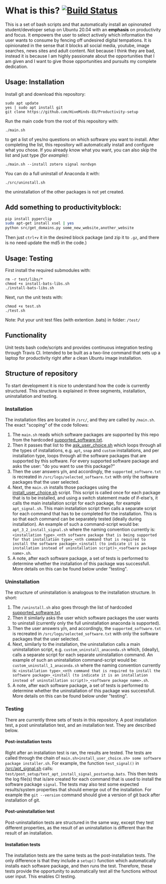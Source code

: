 # What is this? [![Build Status](https://travis-ci.org/a-t-0/Taskwarrior-installation.svg?branch=refactor_to_shell)](https://travis-ci.org/a-t-0/Taskwarrior-installation)
This is a set of bash scripts and that automatically install an opinonated student/developer setup on Ubuntu 20.04 with an **emphasis** on productivity and focus. It empowers the user to select actively which information the user wants to consume by fencing off undesired digital tempations. It is opinionated in the sense that it blocks all social media, youtube, image searches, news sites and adult content. Not because I think they are bad, instead it is because I am highly passionate about the opportunities that I am given and I want to give those opportunities and pursuits my complete dedication.

## Usage: Installation
Install git and download this repository:
```
sudo apt update
yes | sudo apt install git
git clone https://github.com/HiveMinds-EU/Productivity-setup
```
Run the main code from the root of this repository with:
```
./main.sh
```
to get a list of yes/no questions on which software you want to install. After completing the list, this repository will automatically install and configure what you chose. If you already know what you want, you can also skip the list and just type *(for example)*:
```
./main.sh --install zotero signal nordvpn
```
You can do a full uninstall of Anaconda it with:
```
./src/uninstall.sh
```
the uninstallation of the other packages is not yet created.

## Add something to productivityblock:
```sh
pip install pyperclip
sudo apt-get install xsel | yes
python src/get_domains.py some_new_website,another_website
```
Then just `ctrl+v` it in the desired block package (and zip it to `.gz`, and there is no need update the md5 in the code.)

## Usage: Testing
First install the required submodules with:
```
rm -r test/libs/*
chmod +x install-bats-libs.sh
./install-bats-libs.sh
```

Next, run the unit tests with:
```
chmod +x test.sh
./test.sh
```
Note: Put your unit test files (with extention .bats) in folder: `/test/`


## Functionality
Unit tests bash code/scripts and provides continuous integration testing through Travis CI. Intended to be built as a two-line command that sets up a laptop for productivity right after a clean Ubuntu image installation.


## Structure of repository
To start development it is nice to understand how the code is currently structured. This structure is explained in three segments, installation, uninstallation and testing.
### Installation
The installation files are located in `/src/`, and they are called by `/main.sh`. The exact "scoping" of the code follows: 
 1. The `main.sh` reads which software packages are supported by this repo from the hardcoded [supported_software.txt](https://github.com/HiveMinds-EU/Productivity-setup/blob/main/src/supported_software.txt).
 2. Then it passes that list to the [ask_user_choice.sh](https://github.com/HiveMinds-EU/Productivity-setup/blob/main/src/ask_user_choice.sh) which loops through all the types of installations, e.g. `apt`, `snap` and `custom` installations, and per installation type, loops through all the software packages that are supported by this software. For every supported software package and asks the user: "do you want to use this package?"
 3. Then the user answers y/n, and accordingly, the `supported_software.txt` is recreated in `/src/logs/selected_software.txt` with only the software packages that the user selected. 
 4. Next, the `main.sh` installs those packages using the [install_user_choice.sh](https://github.com/HiveMinds-EU/Productivity-setup/blob/main/src/install_user_choice.sh) script. This script is called once for each package that is to be installed, and using a switch statement made of if-else's, it calls the main installation script for each package, for example `apt_signal.sh`. This main installation script then calls a separate script for each command that has to be completed for the installation. This is so that each command can be separately tested (ideally during installation). An example of such a command-script would be: `apt_3_2_install_signal.sh` where the naming convention currently is: `<installation type>_<nth software package that is being supported for that installation type>_<nth command that is required to install the software package>_<install (to indicate it is an installation instead of uninstallation script)>_<software package name>.sh`.
 5. A note, after each software package, a set of tests is performed to determine whether the installation of this package was successfull. More details on this can be found below under "testing".
### Uninstallation
The structure of uninstallation is analogous to the installation structure. In short:
 1. The `/uninstall.sh` also goes through the list of hardcoded [supported_software.txt](https://github.com/HiveMinds-EU/Productivity-setup/blob/main/src/supported_software.txt).
 2. Then it similarly asks the user which software packages the user wants to uninstall (currently only the full uninstallation anaconda is supported).
 3. Then the user answers y/n, and accordingly, the `supported_software.txt` is recreated in `/src/logs/selected_software.txt` with only the software packages that the user selected.
 4. Next, similarly to the installation, the uninstallation calls a main uninstallation script, e.g. `custom_uninstall_anaconda.sh` which, (ideally), calls a separate script for each separate uninstallation command. An example of such an uninstallation command-script would be: `custom_uninstall_1_anaconda.sh` where the naming convention currently is: `<installation type>_<nth command that is required to install the software package>_<install (to indicate it is an installation instead of uninstallation script)>_<software package name>.sh`.
 5. A note, after each software package, a set of tests is performed to determine whether the uninstallation of this package was successfull. More details on this can be found below under "testing".

### Testing
There are currently three sets of tests in this repository. A post installation test, a post uninstallation test, and an installation test. They are described below.
#### Post-installation tests
Right after an installation test is ran, the results are tested. The tests are called through the chain of `main.sh>install_user_choice.sh> some software package installer.sh`. For example, the function `test_signal()` in [/src/apt_signal.sh](https://github.com/HiveMinds-EU/Productivity-setup/blob/update-readme/src/apt_signal.sh) calls: `test/post_setup/test_apt_install_signal_postsetup.bats`. This then tests the log file(s) that is/are created for each command that is used to install the software package `signal`. The tests may also test some expected results/system properties that should emerge out of the installation. For example the `git --version` command should give a version of git back after installation of git.
#### Post-uninstallation test
Post-uninstallation tests are structured in the same way, except they test different properties, as the result of an uninstallation is different than the result of an installation.

#### Installation tests
The installation tests are the same tests as the post-installation tests. The only difference is that they include a `setup()` function which automatically installs each software package, and then runs the test. Therefore, these tests provide the opportunity to automatically test all the functions without user input. This enables CI testing.
